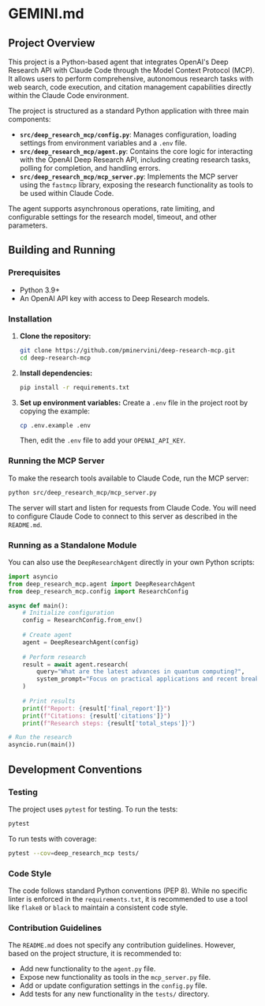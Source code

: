 # GEMINI.md

## Project Overview

This project is a Python-based agent that integrates OpenAI's Deep Research API with Claude Code through the Model Context Protocol (MCP). It allows users to perform comprehensive, autonomous research tasks with web search, code execution, and citation management capabilities directly within the Claude Code environment.

The project is structured as a standard Python application with three main components:

*   **`src/deep_research_mcp/config.py`**: Manages configuration, loading settings from environment variables and a `.env` file.
*   **`src/deep_research_mcp/agent.py`**: Contains the core logic for interacting with the OpenAI Deep Research API, including creating research tasks, polling for completion, and handling errors.
*   **`src/deep_research_mcp/mcp_server.py`**: Implements the MCP server using the `fastmcp` library, exposing the research functionality as tools to be used within Claude Code.

The agent supports asynchronous operations, rate limiting, and configurable settings for the research model, timeout, and other parameters.

## Building and Running

### Prerequisites

*   Python 3.9+
*   An OpenAI API key with access to Deep Research models.

### Installation

1.  **Clone the repository:**
    ```bash
    git clone https://github.com/pminervini/deep-research-mcp.git
    cd deep-research-mcp
    ```

2.  **Install dependencies:**
    ```bash
    pip install -r requirements.txt
    ```

3.  **Set up environment variables:**
    Create a `.env` file in the project root by copying the example:
    ```bash
    cp .env.example .env
    ```
    Then, edit the `.env` file to add your `OPENAI_API_KEY`.

### Running the MCP Server

To make the research tools available to Claude Code, run the MCP server:

```bash
python src/deep_research_mcp/mcp_server.py
```

The server will start and listen for requests from Claude Code. You will need to configure Claude Code to connect to this server as described in the `README.md`.

### Running as a Standalone Module

You can also use the `DeepResearchAgent` directly in your own Python scripts:

```python
import asyncio
from deep_research_mcp.agent import DeepResearchAgent
from deep_research_mcp.config import ResearchConfig

async def main():
    # Initialize configuration
    config = ResearchConfig.from_env()
    
    # Create agent
    agent = DeepResearchAgent(config)
    
    # Perform research
    result = await agent.research(
        query="What are the latest advances in quantum computing?",
        system_prompt="Focus on practical applications and recent breakthroughs"
    )
    
    # Print results
    print(f"Report: {result['final_report']}")
    print(f"Citations: {result['citations']}")
    print(f"Research steps: {result['total_steps']}")

# Run the research
asyncio.run(main())
```

## Development Conventions

### Testing

The project uses `pytest` for testing. To run the tests:

```bash
pytest
```

To run tests with coverage:

```bash
pytest --cov=deep_research_mcp tests/
```

### Code Style

The code follows standard Python conventions (PEP 8). While no specific linter is enforced in the `requirements.txt`, it is recommended to use a tool like `flake8` or `black` to maintain a consistent code style.

### Contribution Guidelines

The `README.md` does not specify any contribution guidelines. However, based on the project structure, it is recommended to:

*   Add new functionality to the `agent.py` file.
*   Expose new functionality as tools in the `mcp_server.py` file.
*   Add or update configuration settings in the `config.py` file.
*   Add tests for any new functionality in the `tests/` directory.
